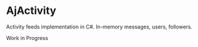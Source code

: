 # AjActivity

Activity feeds implementation in C#. In-memory messages, users, followers.

Work in Progress

